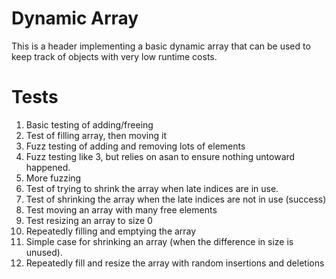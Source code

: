 
# Dynamic Array

This is a header implementing a basic dynamic array that can be used to keep
track of objects with very low runtime costs.


# Tests

1. Basic testing of adding/freeing
2. Test of filling array, then moving it
3. Fuzz testing of adding and removing lots of elements
4. Fuzz testing like 3, but relies on asan to ensure nothing untoward happened.
5. More fuzzing
6. Test of trying to shrink the array when late indices are in use.
7. Test of shrinking the array when the late indices are not in use (success)
8. Test moving an array with many free elements
9. Test resizing an array to size 0
10. Repeatedly filling and emptying the array
11. Simple case for shrinking an array (when the difference in size is unused).
12. Repeatedly fill and resize the array with random insertions and deletions

